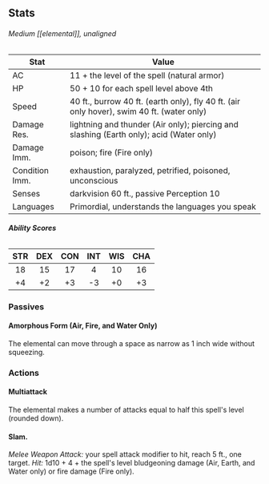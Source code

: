 ## Stats
###### *Medium [[elemental]], unaligned*
| Stat | Value |
| ---- | ---- |
| AC | 11 + the level of the spell (natural armor) |
| HP | 50 + 10 for each spell level above 4th |
| Speed | 40 ft., burrow 40 ft. (earth only), fly 40 ft. (air only hover), swim 40 ft. (water only) |
| Damage Res. | lightning and thunder (Air only); piercing and slashing (Earth only); acid (Water only) |
| Damage Imm. | poison; fire (Fire only) |
| Condition Imm. | exhaustion, paralyzed, petrified, poisoned, unconscious |
| Senses | darkvision 60 ft., passive Perception 10 |
| Languages | Primordial, understands the languages you speak |
###### **Ability Scores**
| STR | DEX | CON | INT | WIS | CHA |
| :--: | :--: | :--: | :--: | :--: | :--: |
| 18 | 15 | 17 | 4 | 10 | 16 |
| +4 | +2 | +3 | -3 | +0 | +3 |
### Passives
#### Amorphous Form (Air, Fire, and Water Only)
The elemental can move through a space as narrow as 1 inch wide without squeezing.
### Actions
#### Multiattack
The elemental makes a number of attacks equal to half this spell's level (rounded down).
#### Slam.
_Melee Weapon Attack:_ your spell attack modifier to hit, reach 5 ft., one target. 
_Hit:_ 1d10 + 4 + the spell's level bludgeoning damage (Air, Earth, and Water only) or fire damage (Fire only).